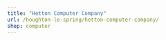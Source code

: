 ```yaml
---
title: "Hetton Computer Company"
url: /houghton-le-spring/hetton-computer-company/
shop: computer
---
```

